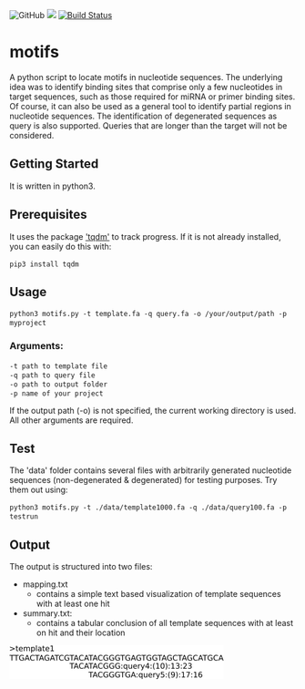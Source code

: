 ![GitHub](https://img.shields.io/github/license/mschemmel/motifs)
<img src="https://img.shields.io/badge/python-3.4--3.8-9cf.svg?style=flat">
[![Build Status](https://travis-ci.org/mschemmel/motifs.svg?branch=master)](https://travis-ci.org/mschemmel/motifs)


# motifs

A python script to locate motifs in nucleotide sequences. The underlying idea was to identify binding sites that comprise only a few nucleotides in target sequences, such as those required for miRNA or primer binding sites. Of course, it can also be used as a general tool to identify partial regions in nucleotide sequences. The identification of degenerated sequences as query is also supported. Queries that are longer than the target will not be considered.

## Getting Started
It is written in python3.

## Prerequisites
It uses the package ['tqdm'](https://github.com/tqdm/tqdm) to track progress. If it is not already installed, you can easily do this with:
```
pip3 install tqdm 
```

## Usage
```
python3 motifs.py -t template.fa -q query.fa -o /your/output/path -p myproject
```
### Arguments:

    -t path to template file
    -q path to query file
    -o path to output folder
    -p name of your project

If the output path (-o) is not specified, the current working directory is used. All other arguments are required.
## Test

The 'data' folder contains several files with arbitrarily generated nucleotide sequences (non-degenerated & degenerated) for testing purposes. Try them out using:

```
python3 motifs.py -t ./data/template1000.fa -q ./data/query100.fa -p testrun
```
## Output
The output is structured into two files:

 * mapping.txt
    * contains a simple text based visualization of template sequences with at least one hit
 * summary.txt:
    * contains a tabular conclusion of all template sequences with at least on hit and their location


![Illustrate](/images/illustrate.png)
